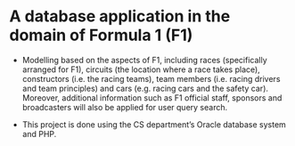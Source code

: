 # A database application in the domain of Formula 1 (F1)

- Modelling based on the aspects of F1, including races (specifically arranged for F1), circuits (the location where a race takes place), constructors (i.e. the racing teams), team members (i.e. racing drivers and team principles) and cars (e.g. racing cars and the safety car). Moreover, additional information such as F1 official staff, sponsors and broadcasters will also be applied for user query search. 

- This project is done using the CS department’s Oracle database system and PHP.
